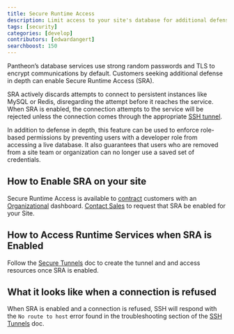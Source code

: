```yaml
---
title: Secure Runtime Access
description: Limit access to your site's database for additional defense against traffic-based attacks and unauthorized access.
tags: [security]
categories: [develop]
contributors: [edwardangert]
searchboost: 150
---
```


Pantheon’s database services use strong random passwords and TLS to encrypt communications by default. Customers seeking additional defense in depth can enable Secure Runtime Access (SRA).

SRA actively discards attempts to connect to persistent instances like MySQL or Redis, disregarding the attempt before it reaches the service. When SRA is enabled, the connection attempts to the service will be rejected unless the connection comes through the appropriate [SSH tunnel](/ssh-tunnels).

In addition to defense in depth, this feature can be used to enforce role-based permissions by preventing users with a developer role from accessing a live database. It also guarantees that users who are removed from a site team or organization can no longer use a saved set of credentials.

## How to Enable SRA on your site

Secure Runtime Access is available to [contract](https://pantheon.io/plans/pricing) customers with an [Organizational](/organizations) dashboard. [Contact Sales](https://pantheon.io/contact-us) to request that SRA be enabled for your Site. 

## How to Access Runtime Services when SRA is Enabled

Follow the [Secure Tunnels](/ssh-tunnels) doc to create the tunnel and and access resources once SRA is enabled.

## What it looks like when a connection is refused

When SRA is enabled and a connection is refused, SSH will respond with the `No route to host` error found in the troubleshooting section of the [SSH Tunnels](/ssh-tunnels) doc.
